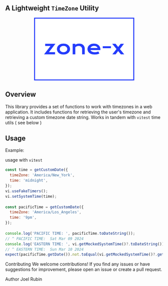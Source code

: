 ## A Lightweight `TimeZone` Utility

<p align="center" style="text-align: center">
  <picture>
    <img src="https://github.com/joelsrubin/zone-x/blob/main/assets/logo.png?raw=true" alt="Zone-X Logo" height="200" />
  </picture>
</p>

## Overview

This library provides a set of functions to work with timezones in a web application. It includes functions for retrieving the user's timezone and retrieving a custom timezone date string. Works in tandem with `vitest` time utils ( see below )

## Usage

Example:

usage with `vitest`

```javascript
const time = getCustomDate({
  timeZone: 'America/New_York',
  time: 'midnight',
});
vi.useFakeTimers();
vi.setSystemTime(time);

const pacificTime = getCustomDate({
  timeZone: 'America/Los_Angeles',
  time: '9pm',
});

console.log('PACIFIC TIME: ', pacificTime.toDateString());
// ^ PACIFIC TIME:  Sat Mar 09 2024
console.log('EASTERN TIME: ', vi.getMockedSystemTime()?.toDateString());
// ^ EASTERN TIME:  Sun Mar 10 2024
expect(pacificTime.getDate()).not.toEqual(vi.getMockedSystemTime()?.getDate());
```

Contributing
We welcome contributions! If you find any issues or have suggestions for improvement, please open an issue or create a pull request.

Author
Joel Rubin
